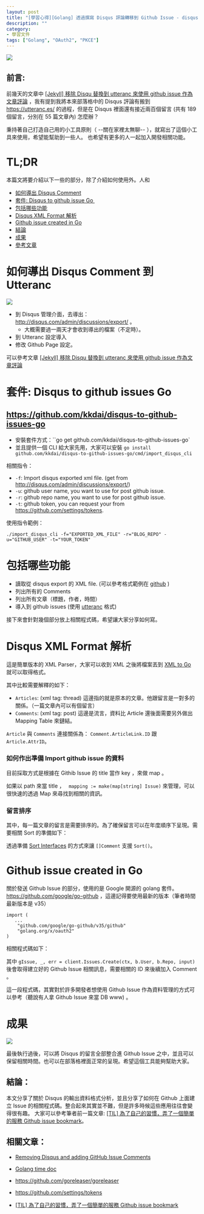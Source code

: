 ```yaml
---
layout: post
title: "[學習心得][Golang] 透過撰寫 Disqus 評論轉移到 Github Issue - disqus-importor-go"
description: ""
category: 
- 學習文件
tags: ["Golang", "OAuth2", "PKCE"]
---
```


<img src="https://github.com/kkdai/disqus-importor-go/raw/master/img/imported.jpg">

## 前言:

前幾天的文章中 [[Jekyll] 移除 Disqu 替換到 utteranc 來使用 github issue 作為文章評論](https://www.evanlin.com/jekyll-remove-disqus/) ，我有提到我將本來部落格中的 Disqus 評論有搬到 <https://utteranc.es/> 的過程，但是在 Disqus 裡面還有接近兩百個留言 (共有 189 個留言，分別在 55 篇文章內) 怎麼辦？

秉持著自己打造自己用的小工具原則（ --關在家裡太無聊-- ），就寫出了這個小工具來使用，希望能幫助到一些人。 也希望有更多的人一起加入開發相關功能。



# TL;DR 

本篇文將要介紹以下一些的部分，除了介紹如何使用外。人和

- <a href="#export">如何導出 Disqus Comment</a>
- <a href="#package">套件: Disqus to github issue Go </a>
- <a href="#features">包括哪些功能</a>
- <a href="#disqus-xml">Disqus XML Format 解析</a>
- <a href="#github-issue-go">Github issue created in Go</a> 
- <a href="#summary">結論</a>
- <a href="#result">成果</a>
- <a href="#refer">參考文章</a>



# 如何導出 Disqus Comment 到 Utteranc

<a id="export"></a>

![](https://avatars3.githubusercontent.com/u/27908738?v=3&s=88)

- 到 Disqus 管理介面，去導出： <http://disqus.com/admin/discussions/export/> 。
  - 大概需要過一兩天才會收到導出的檔案（不定時）。 
- 到 Utteranc 設定導入
- 修改 Github Page 設定。

可以參考文章  [[Jekyll] 移除 Disqu 替換到 utteranc 來使用 github issue 作為文章評論](https://www.evanlin.com/jekyll-remove-disqus/) 



# 套件: Disqus to github issues Go

<a id="package"></a>

## <https://github.com/kkdai/disqus-to-github-issues-go>

- 安裝套件方式：``go get github.com/kkdai/disqus-to-github-issues-go`
- 並且提供一個 CLI 給大家先用，大家可以安裝 `go install github.com/kkdai/disqus-to-github-issues-go/cmd/import_disqus_cli`

相關指令：

- `-f`: Import disqus exported xml file. (get from http://disqus.com/admin/discussions/export/)
- `-u`: github user name, you want to use for post github issue.
- `-r`: github repo name, you want to use for post github issue.
- `-t`: github token, you can request your from https://github.com/settings/tokens.

使用指令範例：

`./import_disqus_cli -f="EXPORTED_XML_FILE" -r="BLOG_REPO" -u="GITHUB_USER" -t="YOUR_TOKEN"`

# 包括哪些功能

<a id="features"></a>

- 讀取從 disqus export 的 XML file. (可以參考格式範例在 [github](https://github.com/kkdai/disqus-to-github-issues-go/blob/master/example/evanlin_20210517.xml) )
- 列出所有的 Comments
- 列出所有文章（標題，作者，時間）
- 導入到 github issues (使用 [utteranc](https://utteranc.es/) 格式)

接下來會針對幾個部分放上相關程式碼，希望讓大家分享如何寫。 



# Disqus XML Format 解析

<a id="disqus-xml"></a>

<script src="https://gist.github.com/kkdai/29bb2fe4805bba524763cb58c4d4ce22.js"></script>

這是簡單版本的 XML Parser，大家可以收到 XML 之後將檔案丟到 [XML to Go](https://www.onlinetool.io/xmltogo/) 就可以取得格式。

其中比較需要解釋的如下：

- `Articles`: (xml tag: thread) 這邊指的就是原本的文章。他跟留言是一對多的關係。（一篇文章內可以有個留言）
- `Comments`: (xml tag: post) 這邊是流言，資料比 Article 還後面需要另外做出 Mapping Table 來鏈結。

<script src="https://gist.github.com/kkdai/71aabad734a0ba96b027a93b7296bd3a.js"></script>

`Article` 與 `Comments` 連接關係為： `Comment.ArticleLink.ID` 跟 `Article.AttrID`。

### 如何作出準備 Import github issue 的資料

目前採取方式是根據在 Githib Issue 的 title 當作 key ，來做 map 。

如果以 path 來當 title ， ` mapping := make(map[string] Issue)` 來管理，可以很快速的透過 Map 來尋找到相關的資訊。

<script src="https://gist.github.com/kkdai/34e778f60b40e83a080ded84aedddfdb.js"></script>



### 留言排序

其中，每一篇文章的留言是需要排序的。為了確保留言可以在年度順序下呈現。需要相關 Sort 的準備如下：

<script src="https://gist.github.com/kkdai/4f08d942bf776035131c4f30e40ca2b8.js"></script>

透過準備 [Sort Interfaces](https://golang.org/pkg/sort/#Interface) 的方式來讓 `[]Comment` 支援 `Sort()`。



# Github issue created in Go

<a id="github-issue-go"></a>

關於發送 Github Issue 的部分，使用的是 Google 開源的 golang 套件。 <https://github.com/google/go-github> ，這邊記得要使用最新的版本（筆者時間最新版本是 v35）

```
import (
   ...
	"github.com/google/go-github/v35/github"
	"golang.org/x/oauth2"
)
```



相關程式碼如下： 



<script src="https://gist.github.com/kkdai/1c628d5e08f540e57cfa6b24cb35f44d.js"></script>

其中 `gIssue, _, err = client.Issues.Create(ctx, b.User, b.Repo, input)` 後會取得建立好的 Github Issue 相關訊息，需要相關的 ID 來後續加入 Comment 。

這一段程式碼，其實對於許多開發者想使用 Github Issue 作為資料管理的方式可以參考（聽說有人拿 Github Issue 來當 DB www) 。



# 成果 

<a id="result"></a>

![](https://github.com/kkdai/disqus-importor-go/raw/master/img/blog_result.jpg)

最後執行過後，可以將 Disqus 的留言全部整合進 Github Issue 之中，並且可以保留相關時間。也可以在部落格裡面正常的呈現。希望這個工具能夠幫助大家。



## 結論：

<a id="summary"></a>

本文分享了關於 Disqus 的輸出資料格式分析，並且分享了如何在 Github 上面建立 Issue 的相關程式碼。整合起來其實並不難，但是許多時候這些應用往往會變得很有趣。 大家可以參考筆者前一篇文章: [[TIL] 為了自己的習慣，弄了一個簡單的服務 Github issue bookmark](http://www.evanlin.com/til-2017-05-23/)。




## 相關文章：
<a id="refer"></a>

- [Removing Disqus and adding GitHub Issue Comments](https://asp.net-hacker.rocks/2018/11/19/github-comments.html)

- [Golang time doc](https://golang.org/pkg/time/)

- <https://github.com/goreleaser/goreleaser>

- <https://github.com/settings/tokens>

-  [[TIL] 為了自己的習慣，弄了一個簡單的服務 Github issue bookmark](http://www.evanlin.com/til-2017-05-23/)

  
